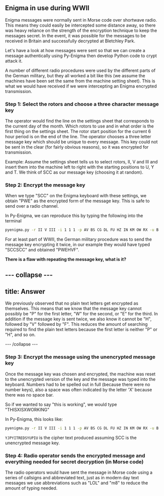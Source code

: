 ## Enigma in use during WWII

Enigma messages were normally sent in Morse code over shortwave radio. This means they could easily be intercepted some distance away, so there was heavy reliance on the strength of the encryption technique to keep the messages secret. In the event, it was possible for the messages to be received in Britain and successfully decrypted at Bletchley Park.

Let's have a look at how messages were sent so that we can create a message authentically using Py-Enigma then develop Python code to crypt attack it.

A number of different radio procedures were used by the different parts of the German military, but they all worked a bit like this (we assume the machines have been set the same from the machine setting sheet). This is what we would have received if we were intercepting an Enigma encrypted transmission.

### Step 1: Select the rotors and choose a three character message key
The operator would find the line on the settings sheet that corresponds to the current day of the month. Which rotors to use and in what order is the first thing on the settings sheet. The rotor start position for the current 6 hour period is on the end of the line. The operator chooses a three letter message key which should be unique to every message. This key could not be sent in the clear (for fairly obvious reasons), so it was encrypted for transmission.

Example:
Assume the settings sheet tells us to select rotors, II, V and III and insert them into the machine left to right with the starting positions to U, Y and T. We think of SCC as our message key (choosing it at random).

### Step 2: Encrypt the message key
When we type "SCC" on the Enigma keyboard with these settings, we obtain "PWE" as the encrypted form of the message key. This is safe to send over a radio channel.

In Py-Enigma, we can reproduce this by typing the following into the terminal

```bash
pyenigma.py -r II V III -i 1 1 1 -p AV BS CG DL FU HZ IN KM OW RX -u B --start=UYT --text='SCC'
```

For at least part of WWII, the German military procedure was to send the message key encrypting it twice, in our example they would have typed "SCCSCC" and obtained "PWEHVF".

**There is a flaw with repeating the message key, what is it?**

--- collapse ---
---
title: Answer
---
We previously observed that no plain text letters get encrypted as themselves. This means that we know that the message key cannot possibly be "P" for the first letter, "W" for the second, or "E" for the third. In addition if the message key is sent twice, we also know it cannot be "H", followed by "V" followed by "F". This reduces the amount of searching required to find the plain text letters because the first letter is neither "P" or "H", and so on.

--- /collapse ---

### Step 3: Encrypt the message using the unencrypted message key
Once the message key was chosen and encrypted, the machine was reset to the unencrypted version of the key and the message was typed into the keyboard. Numbers had to be spelled out in full (because there were no number keys), also a space was often indicated by the letter 'X' because there was no space bar.

So if we wanted to say "this is working", we would type "THISXISXWORKING"

In Py-Enigma, this looks like:

```bash
pyenigma.py -r II V III -i 1 1 1 -p AV BS CG DL FU HZ IN KM OW RX -u B --start='SCC' --text='THISXISXWORKING'
```

`YJPYITREDSYUPIU` is the cipher text produced assuming SCC is the unencrypted message key.

### Step 4: Radio operator sends the encrypted message and everything needed for secret decryption (in Morse code)
The radio operators would have sent the message in Morse code using a series of callsigns and abbreviated text, just as in modern day text messages we use abbreviations such as "LOL" and "m8" to reduce the amount of typing needed.
